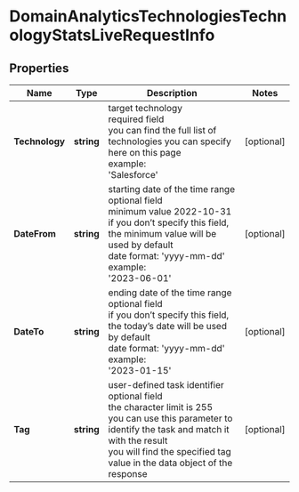 # DomainAnalyticsTechnologiesTechnologyStatsLiveRequestInfo


## Properties

| Name | Type | Description | Notes |
|------------ | ------------- | ------------- | -------------|
**Technology** | **string** | target technology<br>required field<br>you can find the full list of technologies you can specify here on this page<br>example:<br>'Salesforce' |[optional]|
**DateFrom** | **string** | starting date of the time range<br>optional field<br>minimum value 2022-10-31<br>if you don’t specify this field, the minimum value will be used by default<br>date format: 'yyyy-mm-dd'<br>example:<br>'2023-06-01' |[optional]|
**DateTo** | **string** | ending date of the time range<br>optional field<br>if you don’t specify this field, the today’s date will be used by default<br>date format: 'yyyy-mm-dd'<br>example:<br>'2023-01-15' |[optional]|
**Tag** | **string** | user-defined task identifier<br>optional field<br>the character limit is 255<br>you can use this parameter to identify the task and match it with the result<br>you will find the specified tag value in the data object of the response |[optional]|
